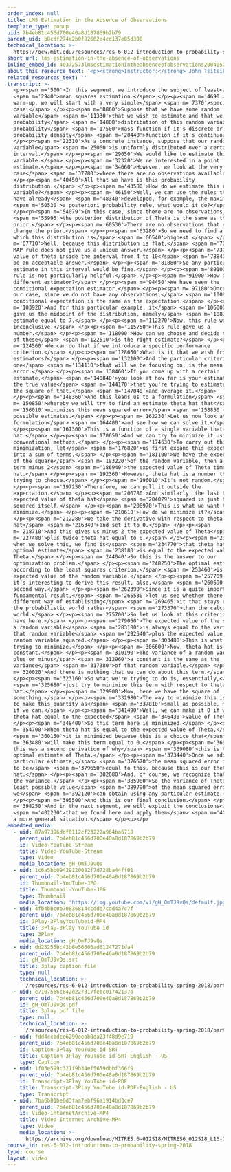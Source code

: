 ```yaml
---
order_index: null
title: LMS Estimation in the Absence of Observations
template_type: popup
uid: 7b4eb81c456d700e40a8d187869b2b79
parent_uid: b8cdf274e2b0f82662e4cd137e85d308
technical_location: >-
  https://ocw.mit.edu/resources/res-6-012-introduction-to-probability-spring-2018/part-ii-inference-limit-theorems/lms-estimation-in-the-absence-of-observations
short_url: lms-estimation-in-the-absence-of-observations
inline_embed_id: 40372573lmsestimationintheabsenceofobservations20040528
about_this_resource_text: '<p><strong>Instructor:</strong> John Tsitsiklis</p>'
related_resources_text: ''
transcript: >-
  <p><span m='500'>In this segment, we introduce the subject of least</span>
  <span m='2940'>mean squares estimation.</span> </p><p><span m='4690'>But as a
  warm-up, we will start with a very simple</span> <span m='7370'>special
  case.</span> </p><p><span m='8860'>Suppose that we have some random
  variable</span> <span m='11330'>that we wish to estimate and that we have the
  probability</span> <span m='14800'>distribution of this random variable-- a
  probability</span> <span m='17500'>mass function if it's discrete or a
  probability density</span> <span m='20440'>function if it's continuous.</span>
  </p><p><span m='22310'>As a concrete instance, suppose that our random
  variable</span> <span m='25060'>is uniformly distributed over a certain
  interval.</span> </p><p><span m='29050'>We would like to estimate this random
  variable.</span> </p><p><span m='32320'>We're interested in a point
  estimate.</span> </p><p><span m='34660'>However, we look at the very special
  case</span> <span m='37780'>where there are no observations available.</span>
  </p><p><span m='40450'>All that we have is this probability
  distribution.</span> </p><p><span m='43580'>How do we estimate this random
  variable?</span> </p><p><span m='46150'>Well, we can use the rules that we
  have already</span> <span m='48340'>developed, for example, the maximum</span>
  <span m='50530'>a posteriori probability rule, what would it do?</span>
  </p><p><span m='54079'>In this case, since there are no observations,</span>
  <span m='55995'>the posterior distribution of Theta is the same as the
  prior.</span> </p><p><span m='60530'>There are no observations that could
  change the prior.</span> </p><p><span m='63280'>So we need to find a point at
  which this distribution is</span> <span m='66540'>highest.</span> </p><p><span
  m='67710'>Well, because this distribution is flat,</span> <span m='70170'>the
  MAP rule does not give us a unique answer.</span> </p><p><span m='73920'>Any
  value of theta inside the interval from 4 to 10</span> <span m='78840'>would
  be an acceptable answer.</span> </p><p><span m='81880'>So any particular
  estimate in this interval would be fine.</span> </p><p><span m='89100'>So this
  rule is not particularly helpful.</span> </p><p><span m='91900'>How about a
  different estimator?</span> </p><p><span m='94450'>We have seen the
  conditional expectation estimator.</span> </p><p><span m='97180'>Once more, in
  our case, since we do not have any observations,</span> <span m='100840'>the
  conditional expectation is the same as the expectation.</span> </p><p><span
  m='103920'>And for this particular example, it</span> <span m='106000'>would
  give us the midpoint of the distribution, namely</span> <span m='108780'>an
  estimate equal to 7.</span> </p><p><span m='112270'>Now, this rule was
  inconclusive.</span> </p><p><span m='115750'>This rule gave us a
  number.</span> </p><p><span m='118000'>How can we choose and decide that one
  of these</span> <span m='122510'>is the right estimate?</span> </p><p><span
  m='124560'>We can do that if we introduce a specific performance
  criterion.</span> </p><p><span m='128650'>What is it that we wish from our
  estimators?</span> </p><p><span m='132100'>And the particular criterion, the
  one</span> <span m='134110'>that will we be focusing on, is the mean squared
  error.</span> </p><p><span m='138460'>If you come up with a certain
  estimate,</span> <span m='140840'>you look at how far is your estimate from
  the true value</span> <span m='144170'>that you're trying to estimate, take
  the square of that,</span> <span m='147040'>and average it.</span>
  </p><p><span m='148360'>And this leads us to a formulation</span> <span
  m='150850'>whereby we will try to find an estimate theta hat that</span> <span
  m='156010'>minimizes this mean squared error</span> <span m='158850'>over all
  possible estimates.</span> </p><p><span m='162230'>Let us now look at this
  formulation</span> <span m='164400'>and see how we can solve it.</span>
  </p><p><span m='167300'>This is a function of a single variable theta
  hat.</span> </p><p><span m='170650'>And we can try to minimize it using
  conventional methods.</span> </p><p><span m='174630'>To carry out this
  minimization, let</span> <span m='176820'>us first expand this expectation
  into a sum of terms.</span> </p><p><span m='181100'>We have the expected value
  of the square</span> <span m='183220'>of the random variable, then a cross
  term minus 2</span> <span m='186940'>the expected value of Theta times theta
  hat.</span> </p><p><span m='192360'>However, theta hat is a number that we're
  trying to choose.</span> </p><p><span m='196010'>It's not random.</span>
  </p><p><span m='197250'>Therefore, we can pull it outside the
  expectation.</span> </p><p><span m='200780'>And similarly, the last term, the
  expected value of theta hat</span> <span m='204079'>squared is just theta hat
  squared itself.</span> </p><p><span m='208970'>This is what we want to
  minimize.</span> </p><p><span m='210610'>How do we minimize it?</span>
  </p><p><span m='212280'>We take the derivative with respect to theta
  hat</span> <span m='216340'>and set it to 0.</span> </p><p><span
  m='218710'>And this gives us minus 2 the expected value of Theta</span> <span
  m='227480'>plus twice theta hat equal to 0.</span> </p><p><span m='232450'>And
  when we solve this, we find is</span> <span m='234770'>that theta hat, the
  optimal estimate</span> <span m='238180'>is equal to the expected value of
  Theta.</span> </p><p><span m='244040'>So this is the answer to our
  optimization problem.</span> </p><p><span m='248250'>The optimal estimate,
  according to the least squares criterion,</span> <span m='253460'>is the
  expected value of the random variable.</span> </p><p><span m='257709'>Now,
  it's interesting to derive this result, also,</span> <span m='260690'>in a
  second way.</span> </p><p><span m='262390'>Since it is a quite important and
  fundamental result,</span> <span m='265530'>let us see whether there is a
  different way of establishing</span> <span m='269465'>it that stays closer to
  the probabilistic world rather</span> <span m='273370'>than the calculus
  world.</span> </p><p><span m='275700'>So let us look at this criterion that we
  have here.</span> </p><p><span m='279050'>The expected value of the square of
  a random variable</span> <span m='283180'>is always equal to the variance of
  that random variable</span> <span m='292540'>plus the expected value of that
  random variable squared.</span> </p><p><span m='303480'>This is what we're
  trying to minimize.</span> </p><p><span m='306600'>Now, theta hat is a
  constant.</span> </p><p><span m='310190'>The variance of a random variable
  plus or minus</span> <span m='312960'>a constant is the same as the
  variance</span> <span m='317380'>of that random variable.</span> </p><p><span
  m='320020'>And there is nothing that we can do about this term.</span>
  </p><p><span m='323160'>So what we're trying to do is, essentially,</span>
  <span m='325680'>just try to minimize this term with respect to theta
  hat.</span> </p><p><span m='329900'>Now, here we have the square of
  something.</span> </p><p><span m='332980'>The way to minimize this is to try
  to make this quantity as</span> <span m='337810'>small as possible, make it 0
  if we can.</span> </p><p><span m='341490'>Well, we can make it 0 if we set
  theta hat equal to the expected</span> <span m='346430'>value of Theta.</span>
  </p><p><span m='348400'>So this term here is minimized.</span> </p><p><span
  m='354700'>When theta hat is equal to the expected value of Theta,</span>
  <span m='360150'>it is minimized because this is a choice that</span> <span
  m='363480'>will make this term equal to 0.</span> </p><p><span m='366620'>So
  this was a second derivation of why</span> <span m='369080'>this is the
  optimal estimate of Theta.</span> </p><p><span m='373440'>Once we adopt this
  particular estimate,</span> <span m='376670'>the mean squared error is going
  to be</span> <span m='379650'>equal to this, because this is our theta
  hat.</span> </p><p><span m='382680'>And, of course, we recognize that this is
  the variance.</span> </p><p><span m='385980'>So the variance of Theta is the
  least possible value</span> <span m='389790'>of the mean squared error that
  we</span> <span m='392120'>can obtain using any particular estimate.</span>
  </p><p><span m='395500'>And this is our final conclusion.</span> </p><p><span
  m='398250'>And in the next segment, we will exploit the conclusions</span>
  <span m='402230'>that we found here and apply them</span> <span m='404720'>to
  a more general situation.</span> </p><p></p>
embedded_media:
  - uid: 87a97396ddf0112cf23222a964ba6718
    parent_uid: 7b4eb81c456d700e40a8d187869b2b79
    id: Video-YouTube-Stream
    title: Video-YouTube-Stream
    type: Video
    media_location: gH_OmTJ9vQs
  - uid: 1c6a5bb09429120082f7d728ba44ff01
    parent_uid: 7b4eb81c456d700e40a8d187869b2b79
    id: Thumbnail-YouTube-JPG
    title: Thumbnail-YouTube-JPG
    type: Thumbnail
    media_location: 'https://img.youtube.com/vi/gH_OmTJ9vQs/default.jpg'
  - uid: 4fb4bbc0b70836814ccdde7cdd4a7c7f
    parent_uid: 7b4eb81c456d700e40a8d187869b2b79
    id: 3Play-3PlayYouTubeid-MP4
    title: 3Play-3Play YouTube id
    type: 3Play
    media_location: gH_OmTJ9vQs
  - uid: dd25255bc43b6e56606ad61247271da4
    parent_uid: 7b4eb81c456d700e40a8d187869b2b79
    id: gH_OmTJ9vQs.srt
    title: 3play caption file
    type: null
    technical_location: >-
      /resources/res-6-012-introduction-to-probability-spring-2018/part-ii-inference-limit-theorems/lms-estimation-in-the-absence-of-observations/gH_OmTJ9vQs.srt
  - uid: e7107566c842d227317febc01742137a
    parent_uid: 7b4eb81c456d700e40a8d187869b2b79
    id: gH_OmTJ9vQs.pdf
    title: 3play pdf file
    type: null
    technical_location: >-
      /resources/res-6-012-introduction-to-probability-spring-2018/part-ii-inference-limit-theorems/lms-estimation-in-the-absence-of-observations/gH_OmTJ9vQs.pdf
  - uid: fdd4ccbdce6299eeab0da23f48d9e719
    parent_uid: 7b4eb81c456d700e40a8d187869b2b79
    id: Caption-3Play YouTube id-SRT
    title: Caption-3Play YouTube id-SRT-English - US
    type: Caption
  - uid: 1f03e599c321f9b34ef5659dbbf366f9
    parent_uid: 7b4eb81c456d700e40a8d187869b2b79
    id: Transcript-3Play YouTube id-PDF
    title: Transcript-3Play YouTube id-PDF-English - US
    type: Transcript
  - uid: 7ba6b01be0d3faa7ebf96a1914bd3ce7
    parent_uid: 7b4eb81c456d700e40a8d187869b2b79
    id: Video-InternetArchive-MP4
    title: Video-Internet Archive-MP4
    type: Video
    media_location: >-
      https://archive.org/download/MITRES.6-012S18/MITRES6_012S18_L16-02_300k.mp4
course_id: res-6-012-introduction-to-probability-spring-2018
type: course
layout: video
---
```

